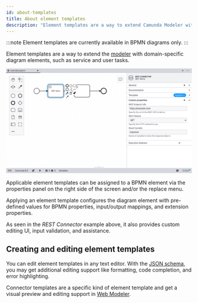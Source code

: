 ```yaml
---
id: about-templates
title: About element templates
description: "Element templates are a way to extend Camunda Modeler with domain-specific diagram elements, such as service and user tasks."
---
```


:::note
Element templates are currently available in BPMN diagrams only.
:::

Element templates are a way to extend the [modeler](https://camunda.org/bpmn/tool/) with domain-specific diagram elements, such as service and user tasks.

![Custom fields in Desktop Modeler](./img/overview.png)

Applicable element templates can be assigned to a BPMN element via the properties panel on the right side of the screen and/or the replace menu.

Applying an element template configures the diagram element with pre-defined values for BPMN properties, input/output mappings, and extension properties.

As seen in the _REST Connector_ example above, it also provides custom editing UI, input validation, and assistance.

## Creating and editing element templates

You can edit element templates in any text editor. With the [JSON schema](defining-templates.md#json-schema-compatibility), you may get additional editing support like formatting, code completion, and error highlighting.

Connector templates are a specific kind of element template and get a visual preview and editing support in [Web Modeler](/components/connectors/manage-connector-templates.md).
